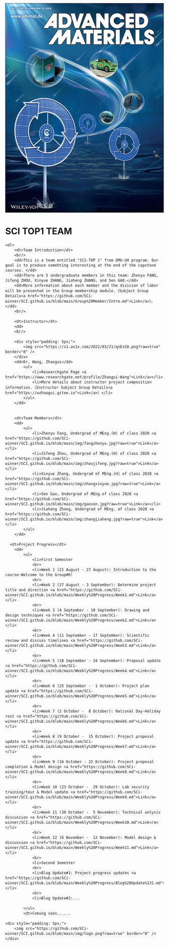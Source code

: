 <head>
    <meta charset="UTF-8">
    <meta name="description" content="SCI-TOP 1's page,let u know me" />
    <meta name="viewport" content="width=device-width, initial-scale=1.0, maximum-scale=1.0, user-scalable=no">
    <style>
        body {
            padding: 10px 0;
        }
    </style>
    <title>SCI TOP1 TEAM</title>
</head>
<body>
     <div class="info-wrap">
      <div class="img">
        <img src="https://github.com/SCi-winner/SCI.github.io/blob/main/img/cover.jpg?raw=true" alt="">
      </div>
      <div class="info-right">
    <h1>SCI TOP1 TEAM</h1>
  
    <dl>
        <dt>Team Introduction</dt>
        <br/>
        <dd>This is a team entitled "SCI-TOP 1" from DMU-UH program. Our goal is to produce somehting interesting at the end of the capstone courses. </dd>
        <dd>There are 5 undergraduate members in this team: Zhenyu FANG, Jifeng ZHOU, Xinyue ZHANG, Jiaheng ZHANG, and Sen GAO.</dd>
        <dd>More information about each member and the division of labor will be presented in the Group membership module.（Subject Group Details<a href="https://github.com/SCi-winner/SCI.github.io/blob/main/Group%20Member/Intro.md">Link</a>）。</dd>
        <br/>
      
        <dt>Instructor</dt>
        <dd>
        <br/>

        <div style="padding: 5px;">
            <img src="https://s1.ax1x.com/2022/03/21/qnEsS0.png?raw=true" border="0" />
        </div>
        <dd>Dr. Wang, Zhaogui</dd>
            <ul>
                <li>Researchgate Page <a href="https://www.researchgate.net/profile/Zhaogui-Wang">Link</a></li>
                <li>More details about instructor project composition information.（Instructor Subject Group Details<a href="https://wzhaogui.gitee.io">Link</a>）</li>
            </ul>
        </dd>
        

        <dt>Team Members</dt>
        <dd>
            <ul>
                <li>Zhenyu Fang, Undergrad of MEng.(H) of class 2020 <a href="https://github.com/SCi-winner/SCI.github.io/blob/main/img/fangzhenyu.jpg?raw=true">Link</a></li>
                <li>Jifeng Zhou, Undergrad of MEng.(H) of class 2020 <a href="https://github.com/SCi-winner/SCI.github.io/blob/main/img/zhoujifeng.jpg?raw=true">Link</a></li>
                <li>Xinyue Zhang, Undergrad of MEng.(H) of class 2020 <a href="https://github.com/SCi-winner/SCI.github.io/blob/main/img/zhangxinyue.jpg?raw=true">Link</a></li>
                <li>Sen Gao, Undergrad of MEng.of class 2020 <a href="https://github.com/SCi-winner/SCI.github.io/blob/main/img/gaosen.jpg?raw=true">Link</a></li>
                <li>Jiaheng Zhang, Undergrad of MEng. of class 2020 <a href="https://github.com/SCi-winner/SCI.github.io/blob/main/img/zhangjiaheng.jpg?raw=true">Link</a></li>         
            </ul>
        </dd>
        
      <dt>Project Progress</dt>
        <dd>
            <ul>
                <li>First Semester
                <br>
                <li>Week 1 (21 August - 27 August): Introduction to the course-Welcome to the Group#6!
                <br>
                <li>Week 2 (27 August - 3 September): Determine project title and direction <a href="https://github.com/SCi-winner/SCI.github.io/blob/main/Weekly%20Progress/Week1.md">Link</a></li>
                <br>
                <li>Week 3 (4 September - 10 September): Drawing and design techniques <a href="https://github.com/SCi-winner/SCI.github.io/blob/main/Weekly%20Progress/week2.md">Link</a></li>
                <br>
                <li>Week 4 (11 September - 17 September): Scientific review and discuss timelines <a href="https://github.com/SCi-winner/SCI.github.io/blob/main/Weekly%20Progress/Week3.md">Link</a></li>
                <br>
                <li>Week 5 (18 September - 24 September): Proposal update <a href="https://github.com/SCi-winner/SCI.github.io/blob/main/Weekly%20Progress/Week4.md">Link</a></li>
                <br>
                <li>Week 6 (25 September -  1 October): Project plan update <a href="https://github.com/SCi-winner/SCI.github.io/blob/main/Weekly%20Progress/Week5.md">Link</a></li>
                <br>
                <li>Week 7 (2 October -  8 October): National Day-Holiday rest <a href="https://github.com/SCi-winner/SCI.github.io/blob/main/Weekly%20Progress/Week6.md">Link</a></li>
                <br>
                <li>Week 8 (9 October -  15 October): Project proposal update <a href="https://github.com/SCi-winner/SCI.github.io/blob/main/Weekly%20Progress/Week7.md">Link</a></li>
                <br>
                <li>Week 9 (16 October - 22 October): Project proposal completion & Model design <a href="https://github.com/SCi-winner/SCI.github.io/blob/main/Weekly%20Progress/Week8.md">Link</a></li>
                <br>
                <li>Week 10 (23 October -  29 October): Lab security training/tour & Model update <a href="https://github.com/SCi-winner/SCI.github.io/blob/main/Weekly%20Progress/Week9.md">Link</a></li>
                <br>
                <li>Week 11 (30 October -  5 November): Technical anlysis discussion <a href="https://github.com/SCi-winner/SCI.github.io/blob/main/Weekly%20Progress/Week10.md">Link</a></li>
                <br>
                <li>Week 12 (6 November -  12 November): Model design & discussion <a href="https://github.com/SCi-winner/SCI.github.io/blob/main/Weekly%20Progress/Week11.md">Link</a></li>
                <br>
                <li>Second Semester
                <br>
                <li>Blog Update#1: Project progress updates <a href="https://github.com/SCi-winner/SCI.github.io/blob/main/Weekly%20Progress/Blog%20Update%231.md">Link</a></li>
                <br>
                <li>Blog Update#2:...
                
            </ul>
            <dt>Coming soon......
        
    <div style="padding: 5px;">
        <img src="https://github.com/SCi-winner/SCI.github.io/blob/main/img/logo.png?raw=true" border="0" />
    </div>
